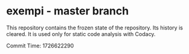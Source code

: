 # exempi - master branch

This repository contains the frozen state of the repository.
Its history is cleared. It is used only for static code
analysis with Codacy.

Commit Time: 1726622290
